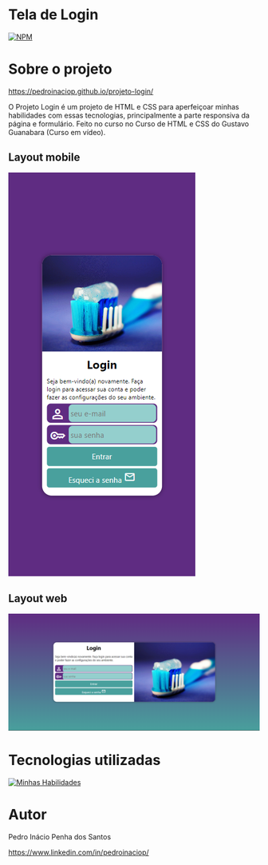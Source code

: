 # Tela de Login
[![NPM](https://img.shields.io/npm/l/react)](https://github.com/pedroinaciop/projeto-login/blob/main/LICENSE) 

# Sobre o projeto

https://pedroinaciop.github.io/projeto-login/

O Projeto Login é um projeto de HTML e CSS para aperfeiçoar minhas habilidades com essas tecnologias, principalmente a parte responsiva da página e formulário. Feito no curso no Curso de HTML e CSS do Gustavo Guanabara (Curso em vídeo).

## Layout mobile
![Mobile 1](https://github.com/pedroinaciop/projeto-login/blob/main/imagens/mobile-design-1.png)

## Layout web
![Web 1](https://github.com/pedroinaciop/projeto-login/blob/main/imagens/web-design-1.png)

# Tecnologias utilizadas
[![Minhas Habilidades](https://skillicons.dev/icons?i=html,css)](https://skillicons.dev)

# Autor

Pedro Inácio Penha dos Santos

https://www.linkedin.com/in/pedroinaciop/

